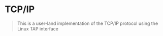 # TCP/IP

> This is a user-land implementation of the TCP/IP protocol using the Linux TAP interface


